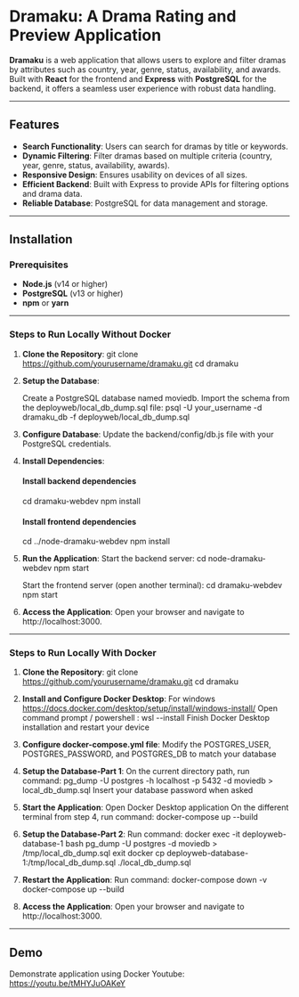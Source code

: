 # Dramaku: A Drama Rating and Preview Application

**Dramaku** is a web application that allows users to explore and filter dramas by attributes such as country, year, genre, status, availability, and awards. Built with **React** for the frontend and **Express** with **PostgreSQL** for the backend, it offers a seamless user experience with robust data handling.

---

## Features

- **Search Functionality**: Users can search for dramas by title or keywords.
- **Dynamic Filtering**: Filter dramas based on multiple criteria (country, year, genre, status, availability, awards).
- **Responsive Design**: Ensures usability on devices of all sizes.
- **Efficient Backend**: Built with Express to provide APIs for filtering options and drama data.
- **Reliable Database**: PostgreSQL for data management and storage.

---

## Installation

### Prerequisites

- **Node.js** (v14 or higher)
- **PostgreSQL** (v13 or higher)
- **npm** or **yarn**

---

### Steps to Run Locally Without Docker

1. **Clone the Repository**:
   git clone https://github.com/yourusername/dramaku.git
   cd dramaku

2. **Setup the Database**:

   Create a PostgreSQL database named moviedb.
   Import the schema from the deployweb/local_db_dump.sql file:
	psql -U your_username -d dramaku_db -f deployweb/local_db_dump.sql

3. **Configure Database**:
	Update the backend/config/db.js file with your PostgreSQL credentials.

4. **Install Dependencies**:
	#### Install backend dependencies
	cd dramaku-webdev
	npm install

	#### Install frontend dependencies
	cd ../node-dramaku-webdev
	npm install

5. **Run the Application**:
    Start the backend server:
	cd node-dramaku-webdev
	npm start

    Start the frontend server (open another terminal):
	cd dramaku-webdev
	npm start

6. **Access the Application**: 
     Open your browser and navigate to 
	http://localhost:3000.

---

### Steps to Run Locally With Docker

1. **Clone the Repository**:
   git clone https://github.com/yourusername/dramaku.git
   cd dramaku

2. **Install and Configure Docker Desktop**:
    For windows https://docs.docker.com/desktop/setup/install/windows-install/
    Open command prompt / powershell : wsl --install
    Finish Docker Desktop installation and restart your device

3. **Configure docker-compose.yml file**:
    Modify the POSTGRES_USER, POSTGRES_PASSWORD, and POSTGRES_DB to match your database

4. **Setup the Database-Part 1**:
    On the current directory path, run command: 
    pg_dump -U postgres -h localhost -p 5432 -d moviedb > local_db_dump.sql
    Insert your database password when asked

5. **Start the Application**:
    Open Docker Desktop application
    On the different terminal from step 4, run command:
    docker-compose up --build

6. **Setup the Database-Part 2**:
    Run command:
    docker exec -it deployweb-database-1 bash
    pg_dump -U postgres -d moviedb > /tmp/local_db_dump.sql
    exit
    docker cp deployweb-database-1:/tmp/local_db_dump.sql ./local_db_dump.sql

7. **Restart the Application**:
    Run command:
    docker-compose down -v
    docker-compose up --build

8. **Access the Application**: 
    Open your browser and navigate to 
	http://localhost:3000.

---

## Demo
Demonstrate application using Docker
Youtube: https://youtu.be/tMHYJuOAKeY
